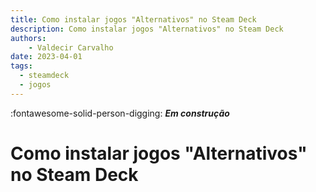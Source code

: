 ```yaml
---
title: Como instalar jogos "Alternativos" no Steam Deck 
description: Como instalar jogos "Alternativos" no Steam Deck 
authors:
    - Valdecir Carvalho
date: 2023-04-01
tags:
  - steamdeck
  - jogos
---
```


:fontawesome-solid-person-digging: **_Em construção_**

# Como instalar jogos "Alternativos" no Steam Deck
